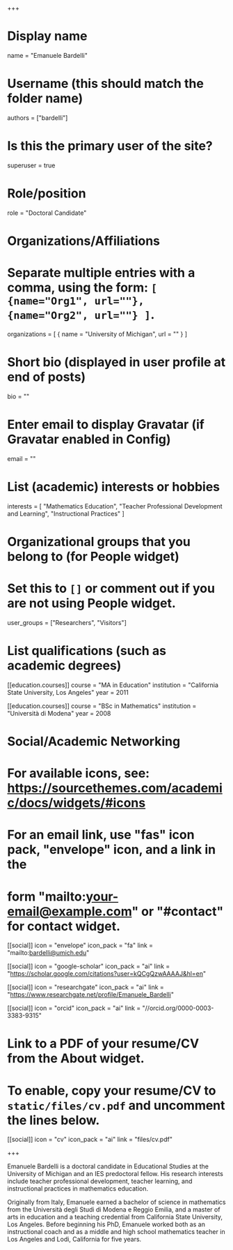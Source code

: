 +++
# Display name
name = "Emanuele Bardelli"

# Username (this should match the folder name)
authors = ["bardelli"]

# Is this the primary user of the site?
superuser = true

# Role/position
role = "Doctoral Candidate"

# Organizations/Affiliations
#   Separate multiple entries with a comma, using the form: `[ {name="Org1", url=""}, {name="Org2", url=""} ]`.
organizations = [ { name = "University of Michigan", url = "" } ]

# Short bio (displayed in user profile at end of posts)
bio = ""

# Enter email to display Gravatar (if Gravatar enabled in Config)
email = ""

# List (academic) interests or hobbies
interests = [
    "Mathematics Education",
    "Teacher Professional Development and Learning",
    "Instructional Practices"
]

# Organizational groups that you belong to (for People widget)
#   Set this to `[]` or comment out if you are not using People widget.
user_groups = ["Researchers", "Visitors"]

# List qualifications (such as academic degrees)
[[education.courses]]
  course = "MA in Education"
  institution = "California State University, Los Angeles"
  year = 2011

[[education.courses]]
  course = "BSc in Mathematics"
  institution = "Università di Modena"
  year = 2008

# Social/Academic Networking
# For available icons, see: https://sourcethemes.com/academic/docs/widgets/#icons
#   For an email link, use "fas" icon pack, "envelope" icon, and a link in the
#   form "mailto:your-email@example.com" or "#contact" for contact widget.

[[social]]
  icon = "envelope"
  icon_pack = "fa"
  link = "mailto:bardelli@umich.edu"

[[social]]
  icon = "google-scholar"
  icon_pack = "ai"
  link = "https://scholar.google.com/citations?user=kQCgQzwAAAAJ&hl=en"

[[social]]
  icon = "researchgate"
  icon_pack = "ai"
  link = "https://www.researchgate.net/profile/Emanuele_Bardelli"

[[social]]
  icon = "orcid"
  icon_pack = "ai"
  link = "//orcid.org/0000-0003-3383-9315"

# Link to a PDF of your resume/CV from the About widget.
# To enable, copy your resume/CV to `static/files/cv.pdf` and uncomment the lines below.
[[social]]
   icon = "cv"
   icon_pack = "ai"
   link = "files/cv.pdf"

+++

Emanuele Bardelli is a doctoral candidate in Educational Studies at the University of Michigan and an IES predoctoral fellow.  His research interests include teacher professional development, teacher learning, and instructional practices in mathematics education.

Originally from Italy, Emanuele earned a bachelor of science in mathematics from the Università degli Studi di Modena e Reggio Emilia, and a master of arts in education and a teaching credential from California State University, Los Angeles.  Before beginning his PhD, Emanuele worked both as an instructional coach and as a middle and high school mathematics teacher in Los Angeles and Lodi, California for five years.
